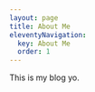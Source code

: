 ```yaml
---
layout: page
title: About Me
eleventyNavigation:
  key: About Me
  order: 1
---
```


This is my blog yo.
